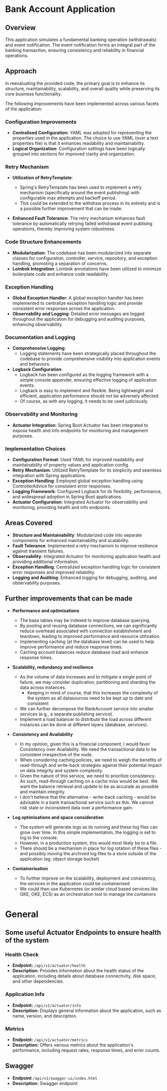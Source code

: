 # Bank Account Application

## Overview

This application simulates a fundamental banking operation (withdrawals) and event notification. 
The event notification forms an integral part of the banking transaction, ensuring consistency and reliability in financial operations.

## Approach

In reevaluating the provided code, the primary goal is to enhance its structure, maintainability, scalability, and overall quality while preserving its core business functionality. 

The following improvements have been implemented across various facets of the application:

### Configuration Improvements

- **Centralised Configuration**: YAML was adopted for representing the properties used in the application. The choice to use YAML (over a text properties file) is that it enhances readability and maintainability.
- **Logical Organization**: Configuration settings have been logically grouped into sections for improved clarity and organization.

### Retry Mechanism

- **Utilization of RetryTemplate**: 
  - Spring's RetryTemplate has been used to implement a retry mechanism (specifically around the event publishing) with configurable max attempts and backoff period. 
  - This could be extended to the withdraw process in its entirety and is a possible further improvement that can be made.
  
- **Enhanced Fault Tolerance**: The retry mechanism enhances fault tolerance by automatically retrying failed withdrawal event publising operations, thereby improving system robustness.

### Code Structure Enhancements

- **Modularization**: The codebase has been modularized into separate classes for configuration, controller, service, repository, and exception handling, promoting a separation of concerns.
- **Lombok Integration**: Lombok annotations have been utilized to minimize boilerplate code and enhance code readability.

### Exception Handling

- **Global Exception Handler**: A global exception handler has been implemented to centralize exception handling logic and provide consistent error responses across the application.
- **Observability and Logging**: Detailed error messages are logged throughout the application for debugging and auditing purposes, enhancing observability.

### Documentation and Logging

- **Comprehensive Logging**: 
  - Logging statements have been strategically placed throughout the codebase to provide comprehensive visibility into application events and behaviors.
- **Logback Configuration**: 
  - Logback has been configured as the logging framework with a simple console appender, ensuring effective logging of application events. 
  - Logback is easy to implement and flexible. Being lightweight and efficient, application performance should not be adversely affected. 
  - Of course, as with any logging, it needs to be used judiciously.

### Observability and Monitoring

- **Actuator Integration**: Spring Boot Actuator has been integrated to expose health and info endpoints for monitoring and management purposes.

### Implementation Choices

- **Configuration Format**: Used YAML for improved readability and maintainability of property values and application config.
- **Retry Mechanism**: Utilized RetryTemplate for its simplicity and seamless integration with Spring applications.
- **Exception Handling**: Employed global exception handling using ControllerAdvice for consistent error responses.
- **Logging Framework**: Configured Logback for its flexibility, performance, and widespread adoption in Spring Boot applications.
- **Actuator Configuration**: Integrated Actuator for observability and monitoring, providing health and info endpoints.

## Areas Covered

- **Structure and Maintainability**: Modularized code into separate components for enhanced maintainability and scalability.
- **Fault Tolerance**: Implemented a retry mechanism to improve resilience against transient failures.
- **Observability**: Integrated Actuator for monitoring application health and providing additional information.
- **Exception Handling**: Centralized exception handling logic for consistent error responses and improved reliability.
- **Logging and Auditing**: Enhanced logging for debugging, auditing, and observability purposes.

## Further improvements that can be made

- **Performance and optimisations**
  - The base tables may be indexed to improve database querying.
  - By pooling and reusing database connections, we can significantly reduce overhead associated with connection establishment and teardown, leading to improved performance and resource utilization.
  - Implementing caching (at the database level) can be used to help improve performance and reduce response times.
  - Caching account balances reduce database load and enhance response times.

- **Scalability, redundancy and resilience**
  - As the volume of data increases and to mitigate a single point of failure, we may consider duplication, partitioning and sharding the data across instances. 
    - Keeping in mind of course, that this increases the complexity of the system as all datasources need to be kept up to date and consistent
  - We can further decompose the BankAccount service into smaller services (e.g., a separate publishing service).
  - Implement a load balancer to distribute the load across different instances can be done at different layers (database, services).

- **Consistency and Availability**
  - In my opinion, given this is a financial component, I would favor Consistency over Availability. We need the transactional data to be consistent irrespective of the node.
  - When considering caching policies, we need to weigh the benefits of read-through and write-back strategies against their potential impact on data integrity and system complexity.
  - Given the nature of this service, we need to prioritize consistency. As such, read-through caching on a cache miss would be best. We want the balance retrieval and update to be as accurate as possible and maintain integrity.
  - I don't believe that the alternative - write-back caching - would be advisable in a bank transactional service such as this. We cannot risk stale or inconsistent data over a performance gain.

- **Log optimisations and space consideration**
  - The system will generate logs as its running and these log files can grow over time. In this simple implementation, the logging is set to log to the console.
  - However, in a production system, this would most likely be to a file.
  - There should be a mechanism in place for log rotation of these files - and possibly moving the archived log files to a store outside of the application (eg. object storage bucket)

- **Containerisation**
  - To further improve on the scalability, deployment and consistency, the services in the application could be containerised
  - We could then use Kubernetes (or similar cloud based services like GKE, OKE, ECS) as an orchestration tool to manage the containers

# General
## Some useful Actuator Endpoints to ensure health of the system

### Health Check
- **Endpoint:** `/api/v1/actuator/health`
- **Description:** Provides information about the health status of the application, including details about database connectivity, disk space, and other dependencies.

### Application Info
- **Endpoint:** `/api/v1/actuator/info`
- **Description:** Displays general information about the application, such as name, version, and description.

### Metrics
- **Endpoint:** `/api/v1/actuator/metrics`
- **Description:** Offers various metrics about the application's performance, including request rates, response times, and error counts.


## Swagger
- **Endpoint** `/api/v1/swagger-ui/index.html`
- **Description:** Swagger endpoint